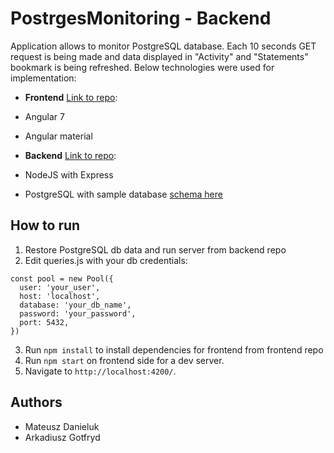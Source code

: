 # PostrgesMonitoring - Backend
Application allows to monitor PostgreSQL database. Each 10 seconds GET request is being made and data displayed in "Activity" and "Statements" bookmark is being refreshed. Below technologies were used for implementation:
- **Frontend** [Link to repo](https://github.com/danielu221/postgres-monitoring-front):
- Angular 7
- Angular material

- **Backend** [Link to repo](https://github.com/danielu221/postgres-monitoring-backend):
- NodeJS with Express
- PostgreSQL with sample database [schema here](http://www.postgresqltutorial.com/postgresql-sample-database/)

## How to run

1. Restore PostgreSQL db data and run server from backend repo 
2. Edit queries.js with your db credentials:
```
const pool = new Pool({
  user: 'your_user',
  host: 'localhost',
  database: 'your_db_name',
  password: 'your_password',
  port: 5432,
})
```
3. Run `npm install` to install dependencies for frontend from frontend repo 
4. Run `npm start` on frontend side for a dev server. 
5. Navigate to `http://localhost:4200/`.

## Authors
- Mateusz Danieluk
- Arkadiusz Gotfryd
